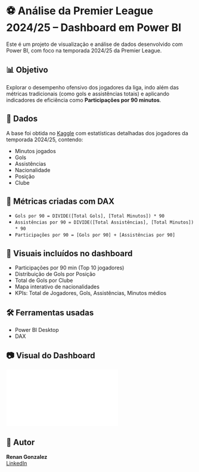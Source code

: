 # ⚽ Análise da Premier League 2024/25 – Dashboard em Power BI

Este é um projeto de visualização e análise de dados desenvolvido com Power BI, com foco na temporada 2024/25 da Premier League.

## 📊 Objetivo

Explorar o desempenho ofensivo dos jogadores da liga, indo além das métricas tradicionais (como gols e assistências totais) e aplicando indicadores de eficiência como **Participações por 90 minutos**.

## 📁 Dados

A base foi obtida no [Kaggle](https://www.kaggle.com/) com estatísticas detalhadas dos jogadores da temporada 2024/25, contendo:

- Minutos jogados  
- Gols  
- Assistências  
- Nacionalidade  
- Posição  
- Clube  

## 🧠 Métricas criadas com DAX

- `Gols por 90 = DIVIDE([Total Gols], [Total Minutos]) * 90`
- `Assistências por 90 = DIVIDE([Total Assistências], [Total Minutos]) * 90`
- `Participações por 90 = [Gols por 90] + [Assistências por 90]`

## 📌 Visuais incluídos no dashboard

- Participações por 90 min (Top 10 jogadores)
- Distribuição de Gols por Posição
- Total de Gols por Clube
- Mapa interativo de nacionalidades
- KPIs: Total de Jogadores, Gols, Assistências, Minutos médios

## 🛠️ Ferramentas usadas

- Power BI Desktop
- DAX

## 📷 Visual do Dashboard

![Dashboard](./Dashboard.pdf)

## 🚀 Autor

**Renan Gonzalez**  
[LinkedIn](https://www.linkedin.com/in/renan-gonzalez333)
